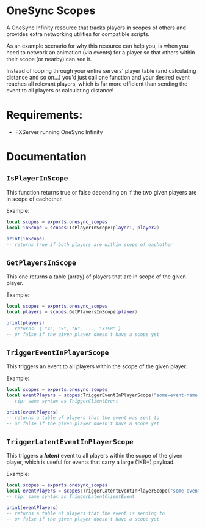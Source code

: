 # OneSync Scopes
A OneSync Infinity resource that tracks players in scopes of others and provides extra networking utilities for compatible scripts.

As an example scenario for why this resource can help you, is when you need to network an animation (via events) for a player so that others within their scope (or nearby) can see it.

Instead of looping through your entire servers' player table (and calculating distance and so on...) you'd just call one function and your desired event reaches all relevant players, which is far more efficient than sending the event to all players or calculating distance!

# Requirements:
- FXServer running OneSync Infinity

# Documentation

## `IsPlayerInScope`
This function returns true or false depending on if the two given players are in scope of eachother.

Example:
```lua
local scopes = exports.onesync_scopes
local inScope = scopes:IsPlayerInScope(player1, player2)

print(inScope)
-- returns true if both players are within scope of eachother
```

## `GetPlayersInScope`
This one returns a table (array) of players that are in scope of the given player.

Example:
```lua
local scopes = exports.onesync_scopes
local players = scopes:GetPlayersInScope(player)

print(players)
-- returns: { "4", "5", "6", ..., "3158" }
-- or false if the given player doesn't have a scope yet
```

## `TriggerEventInPlayerScope`
This triggers an event to all players within the scope of the given player.

Example:
```lua
local scopes = exports.onesync_scopes
local eventPlayers = scopes:TriggerEventInPlayerScope("some-event-name:yes", player, arg1, arg2, arg3, ...)
-- tip: same syntax as TriggerClientEvent

print(eventPlayers)
-- returns a table of players that the event was sent to
-- or false if the given player doesn't have a scope yet
```

## `TriggerLatentEventInPlayerScope`
This triggers a ***latent*** event to all players within the scope of the given player, which is useful for events that carry a large (1KB+) payload.

Example:
```lua
local scopes = exports.onesync_scopes
local eventPlayers = scopes:TriggerLatentEventInPlayerScope("some-event-name:yes", player, 500, arg1, arg2, arg3, ...)
-- tip: same syntax as TriggerLatentClientEvent

print(eventPlayers)
-- returns a table of players that the event is sending to
-- or false if the given player doesn't have a scope yet
```